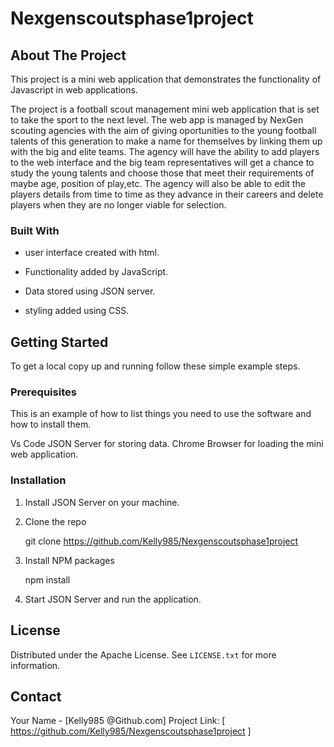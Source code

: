 # Nexgenscoutsphase1project

## About The Project

This project is a mini web application that demonstrates the functionality of Javascript in web applications.

The project is a football scout management mini web application that is set to take the sport to the next level. The web app is managed by NexGen scouting agencies with the aim of giving oportunities to the young football talents of this generation to make a name for themselves by linking them up with the big and elite teams. The agency will have the ability to add players to the web interface and the big team representatives will get a chance to study the young talents and choose those that meet their requirements of maybe age, position of play,etc.
The agency will also be able to edit the players details from time to time as they advance in their careers and delete players when they are no longer viable for selection.


### Built With


* user interface created with html.

* Functionality added by JavaScript.

* Data stored using JSON server.

* styling added using CSS.


## Getting Started

To get a local copy up and running follow these simple example steps.

### Prerequisites

This is an example of how to list things you need to use the software and how to install them.

Vs Code 
JSON Server for storing data.
Chrome Browser for loading the mini web application.

### Installation


1. Install JSON Server on your machine.
2. Clone the repo

   git clone https://github.com/Kelly985/Nexgenscoutsphase1project
   
3. Install NPM packages

   npm install

4. Start JSON Server and run the application.


## License

Distributed under the Apache License. See `LICENSE.txt` for more information.



## Contact

Your Name - [Kelly985 @Github.com]
Project Link: [ https://github.com/Kelly985/Nexgenscoutsphase1project ]

